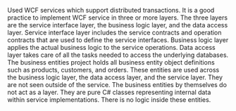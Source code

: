 Used WCF services which support distributed transactions.
It is a good practice to implement WCF service in three or more layers. The three layers are the service interface layer, the business logic layer, and the data access layer.
Service interface layer includes the service contracts and operation contracts that are used to define the service interfaces.
Business logic layer applies the actual business logic to the service operations.
Data access layer takes care of all the tasks needed to access the underlying databases.
The business entities project holds all business entity object definitions such as products, customers, and orders. These entities are used across the business logic layer, the data access layer, and the service layer. They are not seen outside of the service. 
The business entities by themselves do not act as a layer. They are pure C# classes representing internal data within service implementations. There is no logic inside these entities.
